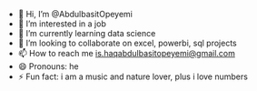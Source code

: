 - 👋 Hi, I’m @AbdulbasitOpeyemi
- 👀 I’m interested in a job
- 🌱 I’m currently learning data science 
- 💞️ I’m looking to collaborate on excel, powerbi, sql projects
- 📫 How to reach me is.haqabdulbasitopeyemi@gmail.com
- 😄 Pronouns: he
- ⚡ Fun fact: i am a music and nature lover, plus i love numbers

<!---
AbdulbasitOpeyemi/AbdulbasitOpeyemi is a ✨ special ✨ repository because its `README.md` (this file) appears on your GitHub profile.
You can click the Preview link to take a look at your changes.
--->
